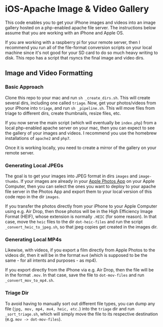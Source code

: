 # iOS-Apache Image & Video Gallery

This code enables you to get your iPhone images and videos into an image gallery hosted on a php-enabled apache file server. The instructions below assume that you are working with an iPhone and Apple OS.

If you are working with a raspberry pi for your remote server, then I recommend you run all of the file-format conversion scripts on your local machine since it's not good for your SD card to do so much heavy writing to disk. This repo has a script that rsyncs the final image and video dirs.

## Image and Video Formatting

### Basic Approach

 Clone this repo to your mac and run `sh _create_dirs.sh`. This will create several dirs, including one called `triage`. Now, get your photos/videos from your iPhone into `triage`, and run `sh _pipeline.sh`. This will move files from triage to different dirs, create thumbnails, resize files, etc.

If you now serve the main script (which will eventually be `index.php`) from a local php-enabled apache server on your mac, then you can expect to see the gallery of your images and videos. I recommend you use the homebrew installations of `apache2` and `php7`.

Once it is working locally, you need to create a mirror of the gallery on your remote server.

### Generating Local JPEGs

The goal is to get your images into JPEG format in dirs `images` and `image-thumbs`. If your images are already in your [Apple Photos App](https://www.apple.com/macos/photos/) on your Apple Computer, then you can select the ones you want to deploy to your apache file server in the Photos App and export them to your local version of this code repo in the dir `images`.

If you transfer the photos directly from your iPhone to your Apple Computer using e.g. Air Drop, then those photos will be in the High Efficiency Image Format (HEIF), whose extension is normally `.HEIC` (for some reason). In that case, move the `heic` files to the dir `dot-heic-files` and run the script `_convert_heic_to_jpeg.sh`, so that jpeg copies get created in the images dir.

### Generating Local MP4s

Likewise, with videos, if you export a film directly from Apple Photos to the videos dir, then it will be in the format `mv4` (which is supposed to be the same - for all intents and purposes - as mp4).

If you export directly from the iPhone via e.g. Air Drop, then the file will be in the format `.mov`. In that case, save the file to `dot-mov-files` and run `_convert_mov_to_mp4.sh`.

### Triage Dir

To avoid having to manually sort out different file types, you can dump any file (`jpg, mov, mp4, mv4, heic, etc.`) into the `triage` dir and run `_sort_triage.sh`, which will simply move the file to its respective destination (e.g. `mov -> dot-mov-files`).
